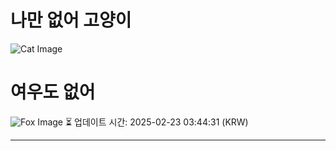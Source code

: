 
# 나만 없어 고양이

![Cat Image](https://cdn2.thecatapi.com/images/aei.gif)

# 여우도 없어
![Fox Image](https://randomfox.ca/images/52.jpg)
⏳ 업데이트 시간: 2025-02-23 03:44:31 (KRW)

---

